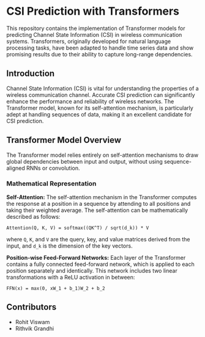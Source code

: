 # CSI Prediction with Transformers

This repository contains the implementation of Transformer models for predicting Channel State Information (CSI) in wireless communication systems. Transformers, originally developed for natural language processing tasks, have been adapted to handle time series data and show promising results due to their ability to capture long-range dependencies.

## Introduction

Channel State Information (CSI) is vital for understanding the properties of a wireless communication channel. Accurate CSI prediction can significantly enhance the performance and reliability of wireless networks. The Transformer model, known for its self-attention mechanism, is particularly adept at handling sequences of data, making it an excellent candidate for CSI prediction.

## Transformer Model Overview

The Transformer model relies entirely on self-attention mechanisms to draw global dependencies between input and output, without using sequence-aligned RNNs or convolution. 

### Mathematical Representation

**Self-Attention:**
The self-attention mechanism in the Transformer computes the response at a position in a sequence by attending to all positions and taking their weighted average. The self-attention can be mathematically described as follows:

`Attention(Q, K, V) = softmax((QK^T) / sqrt(d_k)) * V`

where `Q`, `K`, and `V` are the query, key, and value matrices derived from the input, and `d_k` is the dimension of the key vectors.

**Position-wise Feed-Forward Networks:**
Each layer of the Transformer contains a fully connected feed-forward network, which is applied to each position separately and identically. This network includes two linear transformations with a ReLU activation in between:

`FFN(x) = max(0, xW_1 + b_1)W_2 + b_2`



## Contributors

- Rohit Viswam
- Rithvik Grandhi


